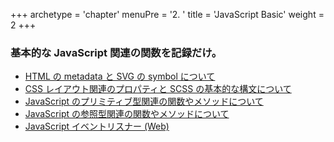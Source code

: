 +++
archetype = 'chapter'
menuPre = '2.&nbsp;'
title = 'JavaScript Basic'
weight = 2
+++

### 基本的な JavaScript 関連の関数を記録だけ。

- [HTML の metadata と SVG の symbol について](html-and-svg)
- [CSS レイアウト関連のプロパティと SCSS の基本的な構文について](css-and-scss)
- [JavaScript のプリミティブ型関連の関数やメソッドについて](js-primitive)
- [JavaScript の参照型関連の関数やメソッドについて](js-reference)
- [JavaScript イベントリスナー (Web)](js-event-listener)
